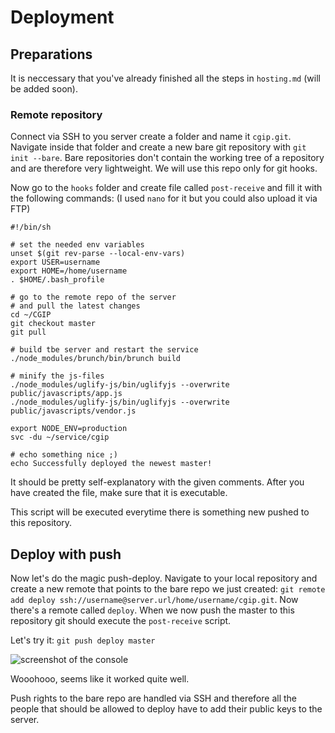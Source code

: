 # Deployment

## Preparations

It is neccessary that you've already finished all the steps in `hosting.md` (will be added soon).

### Remote repository

Connect via SSH to you server create a folder and name it `cgip.git`. Navigate inside that folder and create a new bare git repository with `git init --bare`. Bare repositories don't contain the working tree of a repository and are therefore very lightweight. We will use this repo only for git hooks.

Now go to the `hooks` folder and create file called `post-receive` and fill it with the following commands: (I used `nano` for it but you could also upload it via FTP)

	#!/bin/sh

	# set the needed env variables
	unset $(git rev-parse --local-env-vars)
	export USER=username
	export HOME=/home/username
	. $HOME/.bash_profile

	# go to the remote repo of the server
	# and pull the latest changes
	cd ~/CGIP
	git checkout master
	git pull

	# build tbe server and restart the service
	./node_modules/brunch/bin/brunch build
	
	# minify the js-files
	./node_modules/uglify-js/bin/uglifyjs --overwrite public/javascripts/app.js
	./node_modules/uglify-js/bin/uglifyjs --overwrite public/javascripts/vendor.js

	export NODE_ENV=production
	svc -du ~/service/cgip

	# echo something nice ;)
	echo Successfully deployed the newest master!
	
It should be pretty self-explanatory with the given comments. After you have created the file, make sure that it is executable.

This script will be executed everytime there is something new pushed to this repository.

## Deploy with push

Now let's do the magic push-deploy. Navigate to your local repository and create a new remote that points to the bare repo we just created: `git remote add deploy ssh://username@server.url/home/username/cgip.git`. Now there's a remote called `deploy`. When we now push the master to this repository git should execute the `post-receive` script.

Let's try it: `git push deploy master`

![screenshot of the console](http://cl.ly/image/0e1c0S2O300F/Screen%20Shot%202012-07-28%20at%203.07.56%20AM.png)

Wooohooo, seems like it worked quite well.

Push rights to the bare repo are handled via SSH and therefore all the people that should be allowed to deploy have to add their public keys to the server.